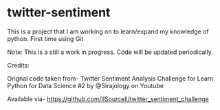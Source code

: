 # twitter-sentiment

This is a project that I am working on to learn/expand my knowledge of python. First time using Git 

Note: This is a still a work in progress. Code will be updated periodically. 

Credits: 

Orignal code taken from- Twitter Sentiment Analysis Challenge for Learn Python for Data Science #2 by @Sirajology on Youtube

Available via- https://github.com/llSourcell/twitter_sentiment_challenge
